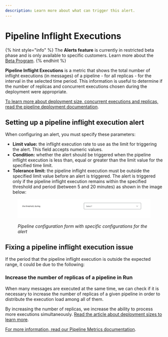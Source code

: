 ```yaml
---
description: Learn more about what can trigger this alert.
---
```


# Pipeline Inflight Executions

{% hint style="info" %}
The **Alerts feature** is currently in restricted beta phase and is only available to specific customers. Learn more about the[ Beta Program](https://docs.digibee.com/documentation/general/beta-program).
{% endhint %}

**Pipeline Inflight Executions** is a metric that shows the total number of inflight executions (in messages) of a pipeline - for all replicas - for the interval in the selected time period. This information is useful to determine if the number of replicas and concurrent executions chosen during the deployment were appropriate.

[To learn more about deployment size, concurrent executions and replicas, read the pipeline deployment documentation](https://docs.digibee.com/help-center/run/deployments).

## Setting up a pipeline inflight execution alert

When configuring an alert, you must specify these parameters:

* **Limit value:** the inflight execution rate to use as the limit for triggering the alert. This field accepts numeric values.&#x20;
* **Condition:** whether the alert should be triggered when the pipeline inflight execution is less than, equal or greater than the limit value for the specified time limit.
* **Tolerance limit:** the pipeline inflight execution must be outside the specified limit value before an alert is triggered. The alert is triggered only if the pipeline inflight execution remains within the specified threshold and period (between 5 and 20 minutes) as shown in the image below:

<figure><img src="../../../.gitbook/assets/Below setting up EN (1).png" alt=""><figcaption><p><em>Pipeline configuration form with specific configurations for the alert</em></p></figcaption></figure>

## Fixing a pipeline inflight execution issue

If the period that the pipeline inflight execution is outside the expected range, it could be due to the following:

### Increase the number of replicas of a pipeline in Run

When many messages are executed at the same time, we can check if it is necessary to increase the number of replicas of a given pipeline in order to distribute the execution load among all of them.

By increasing the number of replicas, we increase the ability to process more executions simultaneously. [Read the article about deployment sizes to learn more](https://docs.digibee.com/documentation/run/runtime#size).

[For more information, read our Pipeline Metrics documentation](https://docs.digibee.com/documentation/monitor/pipeline-metrics#pipeline-messages-in-queue-messages).
